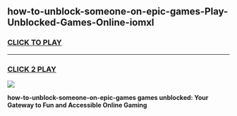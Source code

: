 
## how-to-unblock-someone-on-epic-games-Play-Unblocked-Games-Online-iomxl
<h3>
<a href="https://premium76.site?title=how-to-unblock-someone-on-epic-games&ref=24A">CLICK TO PLAY</a></h3>
<hr>

<h3>
<a href="https://premium76.site?title=how-to-unblock-someone-on-epic-games&ref=24A">CLICK 2 PLAY</a>
  
</h3>

<a href="https://premium76.site?title=how-to-unblock-someone-on-epic-games&ref=24A"><img src="https://clearcache.store/games.png"></a>


**how-to-unblock-someone-on-epic-games games unblocked: Your Gateway to Fun and Accessible Online Gaming**
